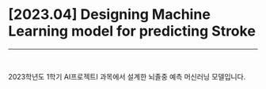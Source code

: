 # [2023.04] Designing Machine Learning model for predicting Stroke

---
<br>

2023학년도 1학기 AI프로젝트I 과목에서 설계한 뇌졸중 예측 머신러닝 모델입니다.
